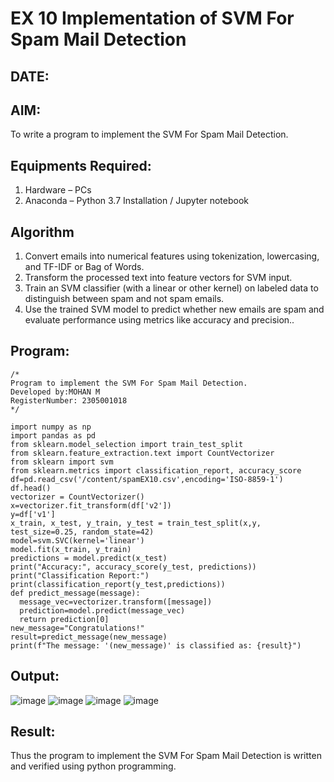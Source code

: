 # EX 10 Implementation of SVM For Spam Mail Detection
## DATE:
## AIM:
To write a program to implement the SVM For Spam Mail Detection.

## Equipments Required:
1. Hardware – PCs
2. Anaconda – Python 3.7 Installation / Jupyter notebook

## Algorithm
1. Convert emails into numerical features using tokenization, lowercasing, and TF-IDF or Bag of Words.
2. Transform the processed text into feature vectors for SVM input.
3. Train an SVM classifier (with a linear or other kernel) on labeled data to distinguish between spam and not spam emails.
4. Use the trained SVM model to predict whether new emails are spam and evaluate performance using metrics like accuracy and precision.. 

## Program:
```
/*
Program to implement the SVM For Spam Mail Detection.
Developed by:MOHAN M 
RegisterNumber: 2305001018
*/
```
```
import numpy as np
import pandas as pd
from sklearn.model_selection import train_test_split
from sklearn.feature_extraction.text import CountVectorizer
from sklearn import svm
from sklearn.metrics import classification_report, accuracy_score
df=pd.read_csv('/content/spamEX10.csv',encoding='ISO-8859-1')
df.head()
vectorizer = CountVectorizer()
x=vectorizer.fit_transform(df['v2'])
y=df['v1']
x_train, x_test, y_train, y_test = train_test_split(x,y, test_size=0.25, random_state=42)
model=svm.SVC(kernel='linear')
model.fit(x_train, y_train)
predictions = model.predict(x_test)
print("Accuracy:", accuracy_score(y_test, predictions))
print("Classification Report:")
print(classification_report(y_test,predictions))
def predict_message(message):
  message_vec=vectorizer.transform([message])
  prediction=model.predict(message_vec)
  return prediction[0]
new_message="Congratulations!"
result=predict_message(new_message)
print(f"The message: '(new_message)' is classified as: {result}")
```

## Output:
![image](https://github.com/user-attachments/assets/aaefc283-1640-4e04-8a20-8d1eb0bd2021)
![image](https://github.com/user-attachments/assets/048c9297-f59a-441c-af4f-f55fab0e3261)
![image](https://github.com/user-attachments/assets/23574d88-3cfb-4d82-8284-0125944c282a)
![image](https://github.com/user-attachments/assets/0532c919-c29c-46c2-823e-61852de80529)


## Result:
Thus the program to implement the SVM For Spam Mail Detection is written and verified using python programming.
